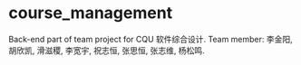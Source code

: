 # course_management
Back-end part of team project for CQU 软件综合设计.
Team member: 李金阳, 胡欣凯, 滑滋稷, 李宽宇, 祝志恒, 张思恒, 张志维, 杨松鸣.
